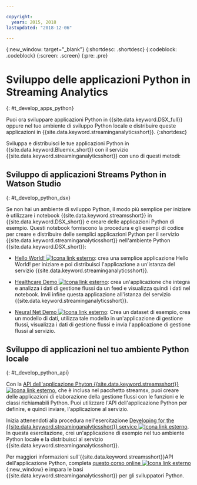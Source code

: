 ```yaml
---

copyright:
  years: 2015, 2018
lastupdated: "2018-12-06"

---
```


<!-- Attribute definitions -->
{:new_window: target="_blank"}
{:shortdesc: .shortdesc}
{:codeblock: .codeblock}
{:screen: .screen}
{:pre: .pre}

# Sviluppo delle applicazioni Python in Streaming Analytics
{: #t_develop_apps_python}

Puoi ora sviluppare applicazioni Python in {{site.data.keyword.DSX_full}} oppure nel tuo ambiente di sviluppo Python locale e distribuire queste applicazioni in {{site.data.keyword.streaminganalyticsshort}}.
{:shortdesc}

Sviluppa e distribuisci le tue applicazioni Python in {{site.data.keyword.Bluemix_short}} con il servizio {{site.data.keyword.streaminganalyticsshort}} con uno di questi metodi:


## Sviluppo di applicazioni Streams Python in Watson Studio
{: #t_develop_python_dsx}

Se non hai un ambiente di sviluppo Python, il modo più semplice per iniziare è utilizzare i notebook {{site.data.keyword.streamsshort}} in {{site.data.keyword.DSX_short}} e creare delle applicazioni Python di esempio. Questi notebook forniscono la procedura e gli esempi di codice per creare e distribuire delle semplici applicazioni Python per il servizio {{site.data.keyword.streaminganalyticsshort}} nell'ambiente Python {{site.data.keyword.DSX_short}}:

* [Hello World! ![Icona link esterno](../../icons/launch-glyph.svg "Icona link esterno")](https://apsportal.ibm.com/exchange/public/entry/view/9fc33ce7301f10e21a9f92039ca9c6e8): crea una semplice applicazione Hello World! per iniziare e poi distribuisci l'applicazione a un'istanza del servizio {{site.data.keyword.streaminganalyticsshort}}.

* [Healthcare Demo ![Icona link esterno](../../icons/launch-glyph.svg "Icona link esterno")](https://apsportal.ibm.com/exchange/public/entry/view/9fc33ce7301f10e21a9f92039cad29a6): crea un'applicazione che integra e analizza i dati di gestione flussi da un feed e visualizza quindi i dati nel notebook. Invii infine questa applicazione all'istanza del servizio {{site.data.keyword.streaminganalyticsshort}}.

* [Neural Net Demo ![Icona link esterno](../../icons/launch-glyph.svg "Icona link esterno")](https://apsportal.ibm.com/exchange/public/entry/view/9fc33ce7301f10e21a9f92039ca60bb7): Crea un dataset di esempio, crea un modello di dati, utilizza tale modello in un'applicazione di gestione flussi, visualizza i dati di gestione flussi e invia l'applicazione di gestione flussi al servizio.

## Sviluppo di applicazioni nel tuo ambiente Python locale
 {: #t_develop_python_api}

Con la [API dell'applicazione Phyton {{site.data.keyword.streamsshort}} ![Icona link esterno](../../icons/launch-glyph.svg "Icona link esterno")](http://ibmstreams.github.io/streamsx.documentation/docs/python/python-appapi-devguide/#50-api-features), che è inclusa nel pacchetto streamsx, puoi creare delle applicazioni di elaborazione della gestione flussi con le funzioni e le classi richiamabili Python. Puoi utilizzare l'API dell'applicazione Python per definire, e quindi inviare, l'applicazione al servizio.

Inizia attenendoti alla procedura nell'esercitazione [Developing for the {{site.data.keyword.streaminganalyticsshort}} service ![Icona link esterno](../../icons/launch-glyph.svg "Icona link esterno")](http://ibmstreams.github.io/streamsx.documentation/docs/python/1.6/python-appapi-devguide-2a/index.html). In questa esercitazione, crei un'applicazione di esempio nel tuo ambiente Python locale e la distribuisci al servizio {{site.data.keyword.streaminganalyticsshort}}.

Per maggiori informazioni sull'{{site.data.keyword.streamsshort}}API dell'applicazione Python, completa [questo corso online ![Icona link esterno](../../icons/launch-glyph.svg "Icona link esterno")](https://developer.ibm.com/courses/all/streaming-analytics-basics-python-developers/){:new_window} e impara le basi {{site.data.keyword.streaminganalyticsshort}} per gli sviluppatori Python.
